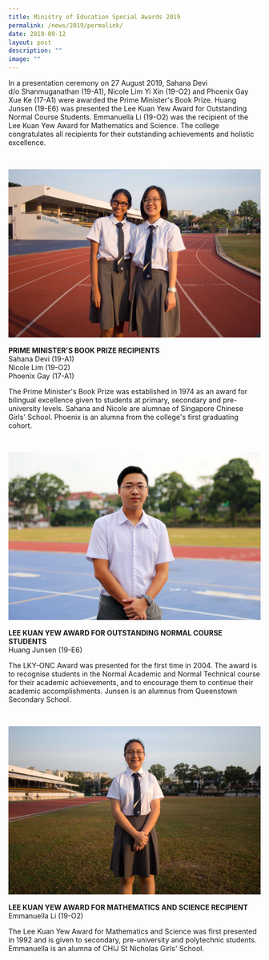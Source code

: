 ```yaml
---
title: Ministry of Education Special Awards 2019
permalink: /news/2019/permalink/
date: 2019-09-12
layout: post
description: ""
image: ""
---
```

In a presentation ceremony on 27 August 2019, Sahana Devi d/o&nbsp;Shanmuganathan (19-A1), Nicole Lim Yi Xin (19-O2) and Phoenix Gay Xue Ke (17-A1) were awarded the Prime Minister's Book Prize. Huang Junsen (19-E6) was presented the Lee Kuan Yew Award for Outstanding Normal Course Students. Emmanuella Li (19-O2) was the recipient of the Lee Kuan Yew Award for Mathematics and Science. The college congratulates all recipients for their outstanding achievements and holistic excellence.

<br>

![](/images/Features/2019-Scholars-PMBP.jpg)

**PRIME MINISTER'S BOOK PRIZE RECIPIENTS**<br>Sahana Devi (19-A1)<br>Nicole Lim (19-O2)<br>Phoenix Gay (17-A1)

The Prime Minister's Book Prize was established in 1974 as an award for bilingual excellence given to students at primary, secondary and pre-university levels. Sahana and Nicole are alumnae of Singapore Chinese Girls' School. Phoenix is an alumna from the college's first graduating cohort.

<br>

![](/images/Features/2019-Scholars-ONC.jpg)

**LEE KUAN YEW AWARD FOR OUTSTANDING NORMAL COURSE STUDENTS**<br>Huang Junsen (19-E6)

The LKY-ONC Award was presented for the first time in 2004. The award is to recognise students in the Normal Academic and Normal Technical course for their academic achievements, and to encourage them to continue their academic&nbsp;accomplishments. Junsen is an alumnus from Queenstown Secondary School.

<br>

![](/images/Features/2019-Scholars-LKYMS.jpg)

**LEE KUAN YEW AWARD FOR MATHEMATICS AND SCIENCE RECIPIENT**<br>Emmanuella Li (19-O2)

The Lee Kuan Yew Award for Mathematics and Science was first presented in 1992 and is given to secondary, pre-university and polytechnic students. Emmanuella is an alumna of CHIJ St Nicholas Girls' School.